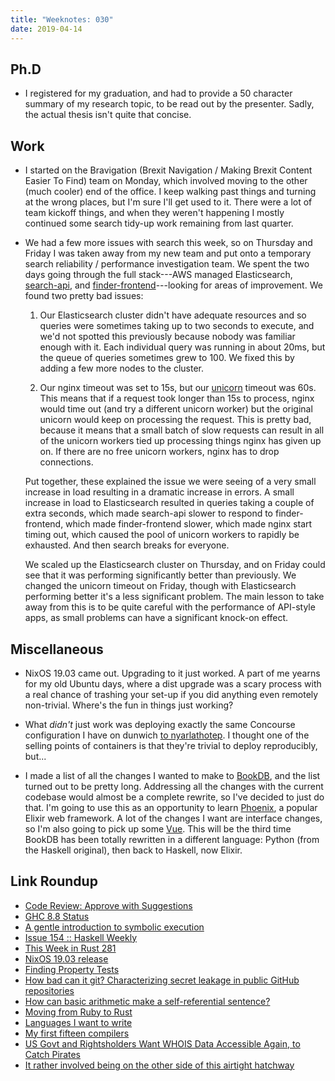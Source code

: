 ```yaml
---
title: "Weeknotes: 030"
date: 2019-04-14
---
```


## Ph.D

- I registered for my graduation, and had to provide a 50 character
  summary of my research topic, to be read out by the presenter.
  Sadly, the actual thesis isn't quite that concise.

## Work

- I started on the Bravigation (Brexit Navigation / Making Brexit
  Content Easier To Find) team on Monday, which involved moving to the
  other (much cooler) end of the office.  I keep walking past things
  and turning at the wrong places, but I'm sure I'll get used to it.
  There were a lot of team kickoff things, and when they weren't
  happening I mostly continued some search tidy-up work remaining from
  last quarter.

- We had a few more issues with search this week, so on Thursday and
  Friday I was taken away from my new team and put onto a temporary
  search reliability / performance investigation team.  We spent the
  two days going through the full stack---AWS managed Elasticsearch,
  [search-api][], and [finder-frontend][]---looking for areas of
  improvement.  We found two pretty bad issues:

  1. Our Elasticsearch cluster didn't have adequate resources and so
     queries were sometimes taking up to two seconds to execute, and
     we'd not spotted this previously because nobody was familiar
     enough with it.  Each individual query was running in about 20ms,
     but the queue of queries sometimes grew to 100.  We fixed this by
     adding a few more nodes to the cluster.

  2. Our nginx timeout was set to 15s, but our [unicorn][] timeout was
     60s.  This means that if a request took longer than 15s to
     process, nginx would time out (and try a different unicorn
     worker) but the original unicorn would keep on processing the
     request.  This is pretty bad, because it means that a small batch
     of slow requests can result in all of the unicorn workers tied up
     processing things nginx has given up on.  If there are no free
     unicorn workers, nginx has to drop connections.

  Put together, these explained the issue we were seeing of a very
  small increase in load resulting in a dramatic increase in errors.
  A small increase in load to Elasticsearch resulted in queries taking
  a couple of extra seconds, which made search-api slower to respond
  to finder-frontend, which made finder-frontend slower, which made
  nginx start timing out, which caused the pool of unicorn workers to
  rapidly be exhausted.  And then search breaks for everyone.

  We scaled up the Elasticsearch cluster on Thursday, and on Friday
  could see that it was performing significantly better than
  previously.  We changed the unicorn timeout on Friday, though with
  Elasticsearch performing better it's a less significant problem.
  The main lesson to take away from this is to be quite careful with
  the performance of API-style apps, as small problems can have a
  significant knock-on effect.

[search-api]: https://github.com/alphagov/search-api
[finder-frontend]: https://github.com/alphagov/finder-frontend
[unicorn]: https://bogomips.org/unicorn/

## Miscellaneous

- NixOS 19.03 came out.  Upgrading to it just worked.  A part of me
  yearns for my old Ubuntu days, where a dist upgrade was a scary
  process with a real chance of trashing your set-up if you did
  anything even remotely non-trivial.  Where's the fun in things just
  working?

- What *didn't* just work was deploying exactly the same Concourse
  configuration I have on dunwich [to nyarlathotep][].  I thought one
  of the selling points of containers is that they're trivial to
  deploy reproducibly, but...

- I made a list of all the changes I wanted to make to [BookDB][], and
  the list turned out to be pretty long.  Addressing all the changes
  with the current codebase would almost be a complete rewrite, so
  I've decided to just do that.  I'm going to use this as an
  opportunity to learn [Phoenix][], a popular Elixir web framework.  A
  lot of the changes I want are interface changes, so I'm also going
  to pick up some [Vue][].  This will be the third time BookDB has
  been totally rewritten in a different language: Python (from the
  Haskell original), then back to Haskell, now Elixir.

[to nyarlathotep]: https://github.com/concourse/concourse-docker/issues/42
[BookDB]: https://www.barrucadu.co.uk/bookdb/
[Phoenix]: https://phoenixframework.org/
[Vue]: https://vuejs.org/

## Link Roundup

- [Code Review: Approve with Suggestions](http://neilmitchell.blogspot.com/2019/04/code-review-approve-with-suggestions.html)
- [GHC 8.8 Status](https://www.haskell.org/ghc/blog/20190405-ghc-8.8-status.html)
- [A gentle introduction to symbolic execution](https://blog.monic.co/a-gentle-introduction-to-symbolic-execution/)
- [Issue 154 :: Haskell Weekly](https://haskellweekly.news/issues/154.html)
- [This Week in Rust 281](https://this-week-in-rust.org/blog/2019/04/09/this-week-in-rust-281/)
- [NixOS 19.03 release](https://discourse.nixos.org/t/nixos-19-03-release/2652)
- [Finding Property Tests](https://www.hillelwayne.com/post/contract-examples/)
- [How bad can it git? Characterizing secret leakage in public GitHub repositories](https://blog.acolyer.org/2019/04/08/how-bad-can-it-git-characterizing-secret-leakage-in-public-github-repositories/)
- [How can basic arithmetic make a self-referential sentence?](http://r6.ca/blog/20190223T161625Z.html)
- [Moving from Ruby to Rust](https://deliveroo.engineering/2019/02/14/moving-from-ruby-to-rust.html)
- [Languages I want to write](https://blog.wesleyac.com/posts/language-todos)
- [My first fifteen compilers](http://composition.al/blog/2017/07/31/my-first-fifteen-compilers/)
- [US Govt and Rightsholders Want WHOIS Data Accessible Again, to Catch Pirates](https://torrentfreak.com/us-govt-and-rightsholders-want-whois-data-accessible-again-to-catch-pirates-190413/)
- [It rather involved being on the other side of this airtight hatchway](https://devblogs.microsoft.com/oldnewthing/20060508-22/?p=31283)
